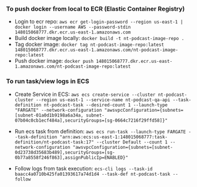 ### To push docker from local to ECR (Elastic Container Registry)

-   Login to ecr repo: `aws ecr get-login-password --region us-east-1 | docker login --username AWS --password-stdin 148015068777.dkr.ecr.us-east-1.amazonaws.com`
-   Build docker image locally: `docker build -t nt-podcast-image-repo .`
-   Tag docker image: `docker tag nt-podcast-image-repo:latest 148015068777.dkr.ecr.us-east-1.amazonaws.com/nt-podcast-image-repo:latest`
-   Push docker image: `docker push 148015068777.dkr.ecr.us-east-1.amazonaws.com/nt-podcast-image-repo:latest`

### To run task/view logs in ECS

-   Create Service in ECS: `aws ecs create-service --cluster nt-podcast-cluster --region us-east-1 --service-name nt-podcast-qa-api --task-definition nt-podcast-task --desired-count 1 --launch-type "FARGATE" --network-configuration "awsvpcConfiguration={subnets=[subnet-01a0d1b9198a6a34a, subnet-07b04c0cb1ecf484a],securityGroups=[sg-0664c7216f29ffd58]}"`
-   Run ecs task from definition: `aws ecs run-task --launch-type FARGATE --task-definition "arn:aws:ecs:us-east-1:148015068777:task-definition/nt-podcast-task:17" --cluster Default --count 1 --network-configuration "awsvpcConfiguration={subnets=[subnet-0d23738d35683b489],securityGroups=[sg-0b77a8558f246f863],assignPublicIp=ENABLED}"`

-   Follow logs from task execution: `ecs-cli logs --task-id baacc4a0710b425fa01393617a74d1d4 --task-def nt-podcast-task --follow`
